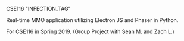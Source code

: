 CSE116 "INFECTION_TAG"

Real-time MMO application utilizing Electron JS and Phaser in Python.

For CSE116 in Spring 2019.
(Group Project with Sean M. and Zach L.)
